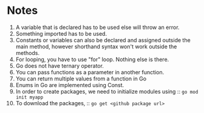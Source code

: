# Notes
1. A variable that is declared has to be used else will throw an error.
2. Something imported has to be used.
3. Constants or variables can also be declared and assigned outside the main method, however shorthand syntax won't work outside the methods.
4. For looping, you have to use "for" loop. Nothing else is there.
5. Go does not have ternary operator.
6. You can pass functions as a parameter in another function.
7. You can return multiple values from a function in Go
8. Enums in Go are implemented using Const.
9. In order to create packages, we need to initialize modules using :: `go mod init myapp`
10. To download the packages, :: `go get <github package url>`
